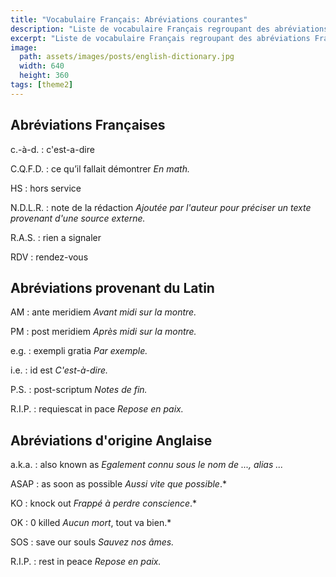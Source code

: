 ```yaml
---
title: "Vocabulaire Français: Abréviations courantes"
description: "Liste de vocabulaire Français regroupant des abréviations Français, Anglais et latines relativement courantes."
excerpt: "Liste de vocabulaire Français regroupant des abréviations Français, Anglais et latines relativement courantes."
image:
  path: assets/images/posts/english-dictionary.jpg
  width: 640
  height: 360
tags: [theme2]
---
```


## Abréviations Françaises

c.-à-d.
: c'est-a-dire

C.Q.F.D.
: ce qu’il fallait démontrer
*En math.*

HS
: hors service

N.D.L.R.
: note de la rédaction
*Ajoutée par l'auteur pour préciser un texte provenant d'une source externe.*

R.A.S.
: rien a signaler

RDV
: rendez-vous


## Abréviations provenant du Latin

AM
: ante meridiem
*Avant midi sur la montre.*

PM
: post meridiem
*Après midi sur la montre.*

e.g.
: exempli gratia
*Par exemple.*

i.e.
: id est
*C'est-à-dire.*

P.S.
: post-scriptum
*Notes de fin.*

R.I.P.
: requiescat in pace
*Repose en paix.*


## Abréviations d'origine Anglaise

a.k.a.
: also known as
*Egalement connu sous le nom de ..., alias ...*

ASAP
: as soon as possible
*Aussi vite que possible*.*

KO
: knock out
*Frappé à perdre conscience*.*

OK
: 0 killed
*Aucun mort*, tout va bien.*

SOS
: save our souls
*Sauvez nos âmes.*

R.I.P.
: rest in peace
*Repose en paix.*
